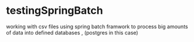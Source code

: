 # testingSpringBatch
working with csv files using spring batch framwork to process big amounts of data into defined databases , (postgres in this case) 
